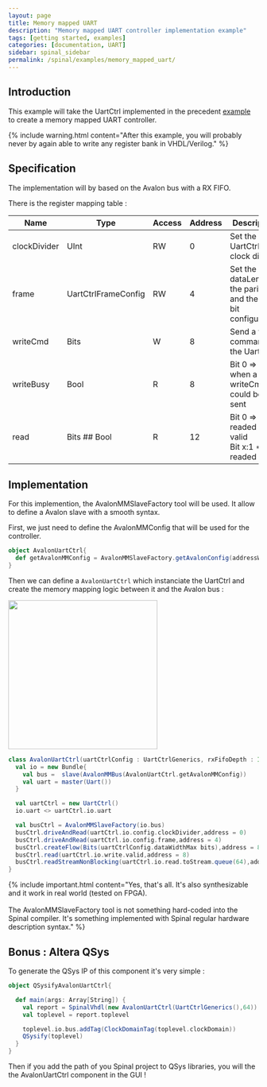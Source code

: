 ```yaml
---
layout: page
title: Memory mapped UART
description: "Memory mapped UART controller implementation example"
tags: [getting started, examples]
categories: [documentation, UART]
sidebar: spinal_sidebar
permalink: /spinal/examples/memory_mapped_uart/
---
```


## Introduction
This example will take the UartCtrl implemented in the precedent [example](/SpinalDoc/spinal/examples/uart/) to create a memory mapped UART controller.

{% include warning.html content="After this example, you will probably never by again able to write any register bank in VHDL/Verilog." %}

## Specification
The implementation will by based on the Avalon bus with a RX FIFO.

There is the register mapping table :

| Name | Type | Access | Address | Description |
| ------- | ---- | --- | --- | --- |
| clockDivider | UInt | RW | 0 | Set the UartCtrl clock divider |
| frame | UartCtrlFrameConfig | RW  | 4 | Set the dataLength, the parity and the stop bit configuration |
| writeCmd | Bits | W | 8 | Send a write command to the UartCtrl  |
| writeBusy | Bool | R | 8 | Bit 0 => zero when a new writeCmd could be sent |
| read | Bits ## Bool | R | 12 | Bit 0 => readed data valid <br> Bit x:1 => readed data |

## Implementation
For this implemention, the AvalonMMSlaveFactory tool will be used. It allow to define a Avalon slave with a smooth syntax.

First, we just need to define the AvalonMMConfig that will be used for the controller.

```scala
object AvalonUartCtrl{
  def getAvalonMMConfig = AvalonMMSlaveFactory.getAvalonConfig(addressWidth = 4, dataWidth = 32)
}
```

Then we can define a `AvalonUartCtrl` which instanciate the UartCtrl and create the memory mapping logic between it and the Avalon bus :

<img src="https://cdn.rawgit.com/SpinalHDL/SpinalDoc/master/asset/picture/memory_mapped_uart.svg"  align="middle" width="300">

```scala
class AvalonUartCtrl(uartCtrlConfig : UartCtrlGenerics, rxFifoDepth : Int) extends Component{
  val io = new Bundle{
    val bus =  slave(AvalonMMBus(AvalonUartCtrl.getAvalonMMConfig))
    val uart = master(Uart())
  }

  val uartCtrl = new UartCtrl()
  io.uart <> uartCtrl.io.uart

  val busCtrl = AvalonMMSlaveFactory(io.bus)
  busCtrl.driveAndRead(uartCtrl.io.config.clockDivider,address = 0)
  busCtrl.driveAndRead(uartCtrl.io.config.frame,address = 4)
  busCtrl.createFlow(Bits(uartCtrlConfig.dataWidthMax bits),address = 8).toStream >-> uartCtrl.io.write
  busCtrl.read(uartCtrl.io.write.valid,address = 8)
  busCtrl.readStreamNonBlocking(uartCtrl.io.read.toStream.queue(64),address = 12)
}
```

{% include important.html content="Yes, that's all. It's also synthesizable and it work in real world (tested on FPGA).<br><br> The AvalonMMSlaveFactory tool is not something hard-coded into the Spinal compiler. It's something implemented with Spinal regular hardware description syntax." %}

## Bonus : Altera QSys
To generate the QSys IP of this component it's very simple :

```scala
object QSysifyAvalonUartCtrl{

  def main(args: Array[String]) {
    val report = SpinalVhdl(new AvalonUartCtrl(UartCtrlGenerics(),64))
    val toplevel = report.toplevel

    toplevel.io.bus.addTag(ClockDomainTag(toplevel.clockDomain))
    QSysify(toplevel)
  }
}
```

Then if you add the path of you Spinal project to QSys libraries, you will the the AvalonUartCtrl component in the GUI !
